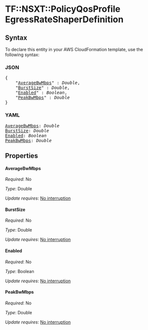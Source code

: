 # TF::NSXT::PolicyQosProfile EgressRateShaperDefinition

## Syntax

To declare this entity in your AWS CloudFormation template, use the following syntax:

### JSON

<pre>
{
    "<a href="#averagebwmbps" title="AverageBwMbps">AverageBwMbps</a>" : <i>Double</i>,
    "<a href="#burstsize" title="BurstSize">BurstSize</a>" : <i>Double</i>,
    "<a href="#enabled" title="Enabled">Enabled</a>" : <i>Boolean</i>,
    "<a href="#peakbwmbps" title="PeakBwMbps">PeakBwMbps</a>" : <i>Double</i>
}
</pre>

### YAML

<pre>
<a href="#averagebwmbps" title="AverageBwMbps">AverageBwMbps</a>: <i>Double</i>
<a href="#burstsize" title="BurstSize">BurstSize</a>: <i>Double</i>
<a href="#enabled" title="Enabled">Enabled</a>: <i>Boolean</i>
<a href="#peakbwmbps" title="PeakBwMbps">PeakBwMbps</a>: <i>Double</i>
</pre>

## Properties

#### AverageBwMbps

_Required_: No

_Type_: Double

_Update requires_: [No interruption](https://docs.aws.amazon.com/AWSCloudFormation/latest/UserGuide/using-cfn-updating-stacks-update-behaviors.html#update-no-interrupt)

#### BurstSize

_Required_: No

_Type_: Double

_Update requires_: [No interruption](https://docs.aws.amazon.com/AWSCloudFormation/latest/UserGuide/using-cfn-updating-stacks-update-behaviors.html#update-no-interrupt)

#### Enabled

_Required_: No

_Type_: Boolean

_Update requires_: [No interruption](https://docs.aws.amazon.com/AWSCloudFormation/latest/UserGuide/using-cfn-updating-stacks-update-behaviors.html#update-no-interrupt)

#### PeakBwMbps

_Required_: No

_Type_: Double

_Update requires_: [No interruption](https://docs.aws.amazon.com/AWSCloudFormation/latest/UserGuide/using-cfn-updating-stacks-update-behaviors.html#update-no-interrupt)

